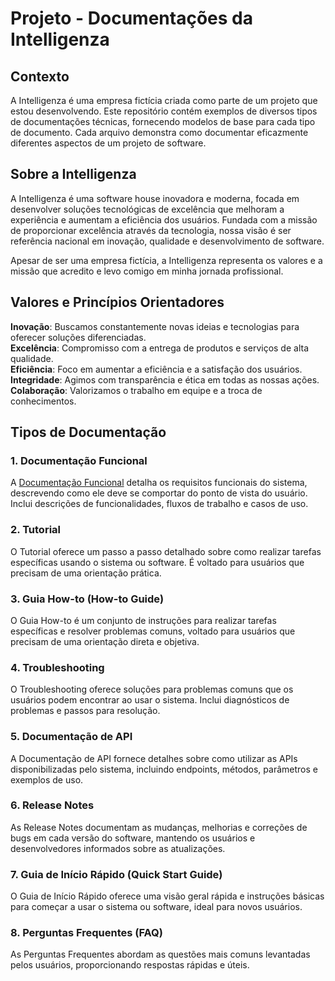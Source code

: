 # Projeto - Documentações da Intelligenza

## Contexto
A Intelligenza é uma empresa fictícia criada como parte de um projeto que estou desenvolvendo. Este repositório contém exemplos de diversos tipos de documentações técnicas, fornecendo modelos de base para cada tipo de documento. Cada arquivo demonstra como documentar eficazmente diferentes aspectos de um projeto de software.

## Sobre a Intelligenza
A Intelligenza é uma software house inovadora e moderna, focada em desenvolver soluções tecnológicas de excelência que melhoram a experiência e aumentam a eficiência dos usuários. Fundada com a missão de proporcionar excelência através da tecnologia, nossa visão é ser referência nacional em inovação, qualidade e desenvolvimento de software. 

Apesar de ser uma empresa fictícia, a Intelligenza representa os valores e a missão que acredito e levo comigo em minha jornada profissional.

## Valores e Princípios Orientadores
**Inovação**: Buscamos constantemente novas ideias e tecnologias para oferecer soluções diferenciadas.<br/>
**Excelência**: Compromisso com a entrega de produtos e serviços de alta qualidade.<br/>
**Eficiência**: Foco em aumentar a eficiência e a satisfação dos usuários.<br/>
**Integridade**: Agimos com transparência e ética em todas as nossas ações.<br/>
**Colaboração**: Valorizamos o trabalho em equipe e a troca de conhecimentos.<br/>

## Tipos de Documentação
### 1. Documentação Funcional
  A [Documentação Funcional]() detalha os requisitos funcionais do sistema, descrevendo como ele   deve se comportar do ponto de vista do usuário. Inclui descrições de funcionalidades, fluxos de trabalho e casos de uso.<br/>

### 2. Tutorial
O Tutorial oferece um passo a passo detalhado sobre como realizar tarefas específicas usando o sistema ou software. É voltado para usuários que precisam de uma orientação prática.

### 3. Guia How-to (How-to Guide)
O Guia How-to é um conjunto de instruções para realizar tarefas específicas e resolver problemas comuns, voltado para usuários que precisam de uma orientação direta e objetiva.

### 4. Troubleshooting
O Troubleshooting oferece soluções para problemas comuns que os usuários podem encontrar ao usar o sistema. Inclui diagnósticos de problemas e passos para resolução.

### 5. Documentação de API
A Documentação de API fornece detalhes sobre como utilizar as APIs disponibilizadas pelo sistema, incluindo endpoints, métodos, parâmetros e exemplos de uso.

### 6. Release Notes
As Release Notes documentam as mudanças, melhorias e correções de bugs em cada versão do software, mantendo os usuários e desenvolvedores informados sobre as atualizações.

### 7. Guia de Início Rápido (Quick Start Guide)
O Guia de Início Rápido oferece uma visão geral rápida e instruções básicas para começar a usar o sistema ou software, ideal para novos usuários.

### 8. Perguntas Frequentes (FAQ)
As Perguntas Frequentes abordam as questões mais comuns levantadas pelos usuários, proporcionando respostas rápidas e úteis.
